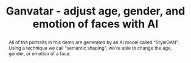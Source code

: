 ---
title: Ganvatar - adjust age, gender, and emotion of faces with AI
abstract: All of the portraits in this demo are generated by an AI model called “StyleGAN”. Using a technique we call "semantic shaping", we're able to change the age, gender, or emotion of a face.
sourceUrl: https://ganvatar.com/

topics:
  - AI
---